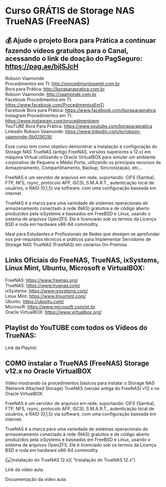 # Curso GRÁTIS de Storage NAS TrueNAS (FreeNAS)

## 💰 Ajude o projeto Bora para Prática a continuar fazendo vídeos gratuitos para o Canal, acessando o link de doação do PagSeguro: https://pag.ae/bjlSJcH

Robson Vaamonde<br>
Procedimentos em TI: http://procedimentosemti.com.br<br>
Bora para Prática: http://boraparapratica.com.br<br>
Robson Vaamonde: http://vaamonde.com.br<br>
Facebook Procedimentos em TI: https://www.facebook.com/ProcedimentosEmTi<br>
Facebook Bora para Prática: https://www.facebook.com/boraparapratica<br>
Instagram Procedimentos em TI: https://www.instagram.com/procedimentoem<br>
YouTUBE Bora Para Prática: https://www.youtube.com/boraparapratica<br>
LinkedIn Robson Vaamonde: https://www.linkedin.com/in/robson-vaamonde-0b029028/<br>

Esse curso tem como objetivo demonstrar a instalação e configuração do Storage NAS TrueNAS (antigo FreeNAS, versões superiores a 12.x) em máquina Virtual utilizando o Oracle VirtualBOX para simular um ambiente corporativo de Pequeno e Médio Porta, utilizando os principais recursos de Armazenamento, Compartilhamento, Backup, Sincronização, etc...

FreeNAS é um servidor de arquivos em rede, suportando: CIFS (Samba), FTP, NFS, rsync, protocolo AFP, iSCSI, S.M.A.R.T., autenticação local de usuários, e RAID (0,1,5) via software, com uma configuração baseada em internet. 

TrueNAS é a marca para uma variedade de sistemas operacionais de armazenamento conectado à rede (NAS) gratuitos e de código aberto produzidos pela ixSystems e baseados em FreeBSD e Linux, usando o sistema de arquivos OpenZFS. Ele é licenciado sob os termos da Licença BSD e roda em hardware x86-64 commodity.

Ideal para Estudantes e Profissionais de Redes que desejam se aprofundar nos pré-requisitos técnicos e práticos para Implementar Servidores de Storage NAS TrueNAS (FreeNAS) em cenários On-Premise.

## **Links Oficiais do FreeNAS, TrueNAS, ixSystems, Linux Mint, Ubuntu, Microsoft e VirtualBOX:**
FreeNAS: https://www.freenas.org/<br>
TrueNAS: https://www.truenas.com/<br>
ixSystems: https://www.ixsystems.com/<br>
Linux Mint: https://www.linuxmint.com/<br>
Ubuntu: https://ubuntu.com/<br>
Microsoft: https://www.microsoft.com/pt-br<br>
Oracle VirtualBOX: https://www.virtualbox.org/

## **Playlist do YouTUBE com todos os Vídeos do TrueNAS:**
Link da Playlist: 

## **COMO instalar o TrueNAS (FreeNAS) Storage v12.x no Oracle VirtualBOX**

Vídeo mostrando os procedimentos básicos para instalar o Storage NAS (Network Attached Storage) TrueNAS (versão antiga do FreeNAS) v12.x no Oracle VirtualBOX

FreeNAS é um servidor de arquivos em rede, suportando: CIFS (Samba), FTP, NFS, rsync, protocolo AFP, iSCSI, S.M.A.R.T., autenticação local de usuários, e RAID (0,1,5) via software, com uma configuração baseada em internet. 

TrueNAS é a marca para uma variedade de sistemas operacionais de armazenamento conectado à rede (NAS) gratuitos e de código aberto produzidos pela ixSystems e baseados em FreeBSD e Linux, usando o sistema de arquivos OpenZFS. Ele é licenciado sob os termos da Licença BSD e roda em hardware x86-64 commodity.

[![Instalação do TrueNAS 12.x]()]( "Instalação do TrueNAS 12.x")

Link da vídeo aula: 

Documentação da vídeo aula: 